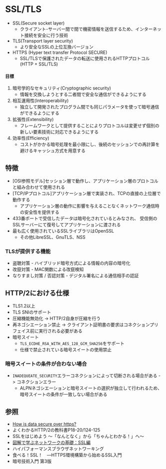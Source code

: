 # SSL/TLS
- SSL(Secure socket layer)
  - クライアント-サーバー間で間で機密情報を送信するため、インターネット接続を安全に行う技術
- TLS(Transport layer security)
  - より安全なSSLの上位互換バージョン
- HTTPS (Hyper text transfer Protocol SECURE)
  - SSL/TLSで保護されたデータの転送に使用されるHTTPプロトコル(HTTP + SSL/TLS)

#### 目標
1. 暗号学的なセキュリティ(Cryptographic security)
    - 情報を交換しようとする二者間で安全な通信ができるようにする
2. 相互運用性(Interoperability)
    - 独立して開発されたプログラム間でも同じパラメータを使って暗号通信ができるようにする
3. 拡張性(Extensibility)
    - フレームワークとして提供することによりプロトコルは変更せず個別の新しい要素技術に対応できるようにする
4. 効率性(Efficiency)
    - コストがかかる暗号処理を最小限にし、後続のセッションでの再計算を避けるキャッシュ方式を用意する

## 特徴
- [OSI参照モデル]セッション層で動作し、アプリケーション層のプロトコルと組み合わせて使用される
- [TCP/IPプロトコル]アプリケーション層で実装され、TCPの直接の上位層で動作する
  - アプリケーション層の動作に影響を与えることなくネットワーク通信時の安全性を提供する
- 433番ポートで受信したデータは暗号化されているとみなされ、
  受信側のSSLサーバーにて復号してアプリケーションに渡される
- 最も広く使用されているSSLライブラリはOpenSSL
  - その他LibreSSL、GnuTLS、NSS

### TLSが提供する機能
- 盗聴対策 - ハイブリッド暗号方式による情報の内容の暗号化
- 改竄対策 - MAC関数による改竄検知
- なりすまし対策 / 否認対策 - デジタル署名による通信相手の認証

## HTTP/2における仕様
- TLS1.2以上
- TLS SNIのサポート
- 圧縮機能無効化 -> HTTP/2自身が圧縮を行う
- 再ネゴシエーション禁止 -> クライアント証明書の要求はコネクションプリフェイス前に実行される必要がある
- 暗号スイート
  - `TLS_ECDHE_RSA_WITH_AES_128_GCM_SHA256`をサポート
  - 仕様で禁止されている暗号スイートの使用禁止

### 暗号スイートの条件が合わない場合
- `INADEQUEATE_SECURITY`エラーコネクションによって切断される場合がある -> コネクションエラー
  - ALPNネゴシエーションと暗号スイートの選択が独立して行われるため、
    暗号スイートの条件が一致しない場合がある

## 参照
- [How is data secure over https?](https://blog.joshsoftware.com/2019/08/23/how-is-data-secure-over-https/)
- よくわかるHTTP/2の教科書P18-20/124-125
- SSLをはじめよう ～「なんとなく」から「ちゃんとわかる！」へ～
- [図解で学ぶネットワークの基礎：SSL編](https://xtech.nikkei.com/it/article/COLUMN/20071002/283518/)
- ハイパフォーマンスブラウザネットワーキング
- 食べる！SSL！　―HTTPS環境構築から始めるSSL入門
- 暗号技術入門 第3版
